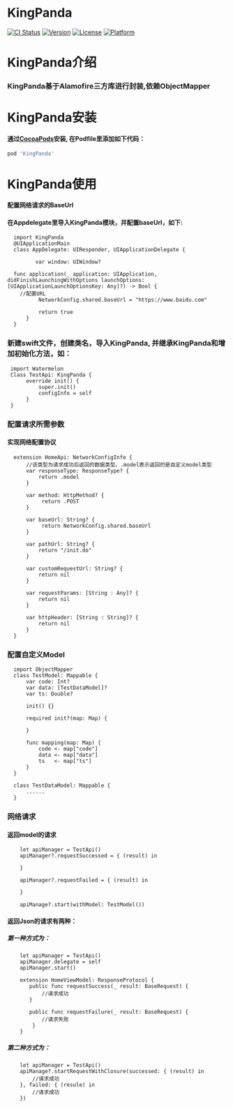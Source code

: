 # KingPanda

[![CI Status](https://img.shields.io/travis/hsdoing@163.com/KingPanda.svg?style=flat)](https://travis-ci.org/hsdoing@163.com/KingPanda)
[![Version](https://img.shields.io/cocoapods/v/KingPanda.svg?style=flat)](https://cocoapods.org/pods/KingPanda)
[![License](https://img.shields.io/cocoapods/l/KingPanda.svg?style=flat)](https://cocoapods.org/pods/KingPanda)
[![Platform](https://img.shields.io/cocoapods/p/KingPanda.svg?style=flat)](https://cocoapods.org/pods/KingPanda)

# KingPanda介绍
### KingPanda基于Alamofire三方库进行封装,依赖ObjectMapper

# KingPanda安装
#### 通过[CocoaPods](https://cocoapods.org)安装, 在Podfile里添加如下代码：

```ruby
pod 'KingPanda'
```
# KingPanda使用
#### 配置网络请求的BaseUrl
#### 在Appdelegate里导入KingPanda模块，并配置baseUrl，如下:
```
  import KingPanda
  @UIApplicationMain
  class AppDelegate: UIResponder, UIApplicationDelegate {

         var window: UIWindow?

  func application(_ application: UIApplication, didFinishLaunchingWithOptions launchOptions: [UIApplicationLaunchOptionsKey: Any]?) -> Bool {
    //配置URL
          NetworkConfig.shared.baseUrl = "https://www.baidu.com"
    
          return true
      }                 
  }
```
### 新建swift文件，创建类名，导入KingPanda, 并继承KingPanda和增加初始化方法，如：
 ```
  import Watermelon
  Class TestApi: KingPanda {
       override init() {
           super.init()
           configInfo = self
       }
  }
 ```

### 配置请求所需参数

#### 实现网络配置协议
```
  extension HomeApi: NetworkConfigInfo {
      //该类型为请求成功后返回的数据类型，.model表示返回的是自定义model类型
      var responseType: ResponseType? {
          return .model
      }
 
      var method: HttpMethod? {
           return .POST
      }
 
      var baseUrl: String? {
           return NetworkConfig.shared.baseUrl
      }
     
      var pathUrl: String? {
          return "/init.do"
      }
     
      var customRequestUrl: String? {
          return nil
      }
     
      var requestParams: [String : Any]? {
          return nil
      }
     
      var httpHeader: [String : String]? {
          return nil
      }
  }
```
### 配置自定义Model
```
  import ObjectMapper
  class TestModel: Mappable {
      var code: Int?
      var data: [TestDataModel]?
      var ts: Double?

      init() {}
     
      required init?(map: Map) {
    
      }
     
      func mapping(map: Map) {
          code <- map["code"]
          data <- map["data"]
          ts   <- map["ts"]
      }
  }
 
  class TestDataModel: Mappable {
      ......
  }
```
### 网络请求
#### 返回model的请求
```
    let apiManager = TestApi()
    apiManager?.requestSuccessed = { (result) in
        
    }
    
    apiManager?.requestFailed = { (result) in
        
    }

    apiManage?.start(withModel: TestModel())
```

#### 返回Json的请求有两种：
##### 第一种方式为：
```
    let apiManager = TestApi()
    apiManager.delegate = self
    apiManager.start()
        
    extension HomeViewModel: ResponseProtocol {
       public func requestSuccess(_ result: BaseRequest) {
           //请求成功
       }
         
       public func requestFailure(_ result: BaseRequest) {
           //请求失败
        }
    }
```
##### 第二种方式为：
```
    let apiManager = TestApi()
    apiManage?.startRequestWithClosure(successed: { (result) in
        //请求成功
    }, failed: { (resule) in
        //请求成功
    })
```        








